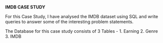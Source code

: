 **IMDB CASE STUDY**

For this Case Study, I have analysed the IMDB dataset using SQL and write queries to answer some of the interesting problem statements.

The Database for this case study consists of 3 Tables - 1. Earning 2. Genre 3. IMDB
